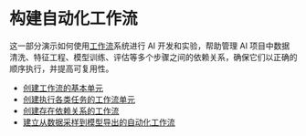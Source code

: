 # 构建自动化工作流

这一部分演示如何使用[工作流](../modules/workflows/index.md)系统进行 AI 开发和实验，帮助管理 AI 项目中数据清洗、特征工程、模型训练、评估等多个步骤之间的依赖关系，确保它们以正确的顺序执行，并提高可复用性。


* [创建工作流的基本单元](./create-workflow-unit.md)
* [创建执行各类任务的工作流单元](./create-task-workflow-unit.md)
* [创建存在依赖关系的工作流](./create-dependent-workflow.md)
* [建立从数据采样到模型导出的自动化工作流](./build-automated-workflow.md)
